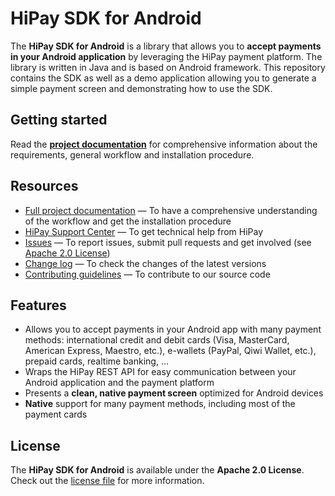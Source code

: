 # HiPay SDK for Android

The **HiPay SDK for Android** is a library that allows you to **accept payments in your Android application** by leveraging the HiPay payment platform. The library is written in Java and is based on Android framework. This repository contains the SDK as well as a demo application allowing you to generate a simple payment screen and demonstrating how to use the SDK.

## Getting started

Read the **[project documentation][doc-home]** for comprehensive information about the requirements, general workflow and installation procedure.

## Resources

- [Full project documentation][doc-home] — To have a comprehensive understanding of the workflow and get the installation procedure
- [HiPay Support Center][hipay-help] — To get technical help from HiPay
- [Issues][project-issues] — To report issues, submit pull requests and get involved (see [Apache 2.0 License][project-license])
- [Change log][project-changelog] — To check the changes of the latest versions
- [Contributing guidelines][project-contributing] — To contribute to our source code

## Features

- Allows you to accept payments in your Android app with many payment methods: international credit and debit cards (Visa, MasterCard, American Express, Maestro, etc.), e-wallets (PayPal, Qiwi Wallet, etc.), prepaid cards, realtime banking, …
- Wraps the HiPay REST API for easy communication between your Android application and the payment platform
- Presents a **clean, native payment screen** optimized for Android devices
- **Native** support for many payment methods, including most of the payment cards

## License

The **HiPay SDK for Android** is available under the **Apache 2.0 License**. Check out the [license file][project-license] for more information.

[doc-home]: https://developer.hipay.com/mobile-payments/android/android-fundamentals

[hipay-help]: https://support.hipay.com/hc/fr

[project-issues]: https://github.com/hipay/hipay-fullservice-sdk-android/issues

[project-license]: LICENSE.md
[project-changelog]: CHANGELOG.md
[project-contributing]: CONTRIBUTING.md
